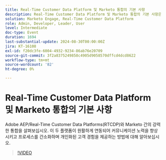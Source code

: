```yaml
---
title: Real-Time Customer Data Platform 및 Marketo 통합의 기본 사항
description: Real-Time Customer Data Platform 및 Marketo 통합의 기본 사항은 Adobe AEP/RTCDP 및 Marketo이 어떻게 상호 작용하여 커뮤니케이션을 향상시키고 프로세스를 간소화하며 개인화된 고객 경험을 제공하는지 살펴봅니다.
solution: Marketo Engage, Real-Time Customer Data Platform
role: Admin, Developer, Leader, User
level: Intermediate
doc-type: Event
duration: 1694
last-substantial-update: 2024-08-30T00:00:00Z
jira: KT-16108
exl-id: f20dc3fe-6004-4932-9234-86ab76e20709
source-git-commit: 3f2a8375249858c4905d9058570dffcd4dcd8622
workflow-type: tm+mt
source-wordcount: '82'
ht-degree: 0%

---
```


# Real-Time Customer Data Platform 및 Marketo 통합의 기본 사항

Adobe AEP/Real-Time Customer Data Platforms(RTCDP)와 Marketo 간의 강력한 통합을 살펴보십시오. 이 두 플랫폼이 원활하게 연동되어 커뮤니케이션 노력을 향상시키고 프로세스를 간소화하며 개인화된 고객 경험을 제공하는 방법에 대해 알아보십시오.

>[!VIDEO](https://video.tv.adobe.com/v/3433222/?learn=on)
